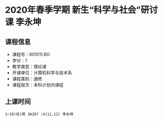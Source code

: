 # 2020年春季学期 新生“科学与社会”研讨课 李永坤






## 课程信息

- 课程号：601011.BO
- 学分：1
- 教学类型：理论课
- 开课单位：计算机科学与技术系
- 课程类别：通修
- 课程层次：本科计划内课程

## 上课时间

```
2~10(双)周 3A207 :4(11,12) 李永坤
```

